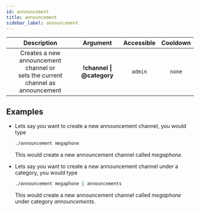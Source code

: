 ```yaml
---
id: announcement
title: announcement
sidebar_label: announcement
---
```


|                                     Description                                     |         Argument          | Accessible | Cooldown |
| :---------------------------------------------------------------------------------: | :-----------------------: | :--------: | :------: |
| Creates a new announcement channel or<br />sets the current channel as announcement | **!channel \| @category** |  `admin`   |  `none`  |

## Examples

- Lets say you want to create a new announcement channel, you would type

  ```bash
  ./announcement megaphone
  ```

  This would create a new announcement channel called _megaphone_.

- Lets say you want to create a new announcement channel under a category, you would type

  ```bash
  ./announcement megaphone | announcements
  ```

  This would create a new announcement channel called _megaphone_ under category _announcements_.
